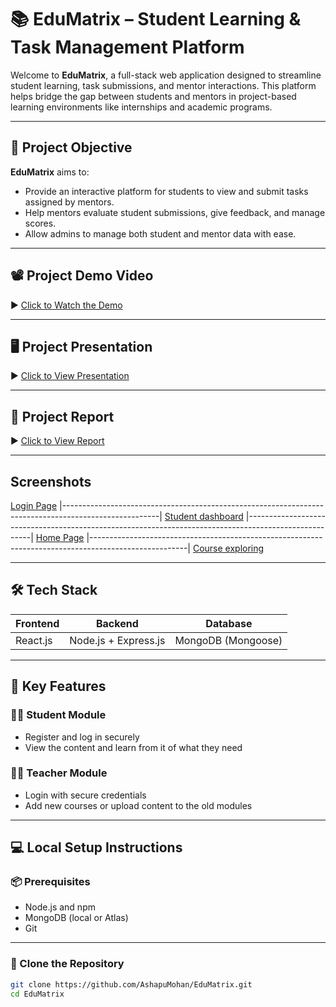 # 📚 EduMatrix – Student Learning & Task Management Platform

Welcome to **EduMatrix**, a full-stack web application designed to streamline student learning, task submissions, and mentor interactions. This platform helps bridge the gap between students and mentors in project-based learning environments like internships and academic programs.

---

## 🚀 Project Objective

**EduMatrix** aims to:
- Provide an interactive platform for students to view and submit tasks assigned by mentors.
- Help mentors evaluate student submissions, give feedback, and manage scores.
- Allow admins to manage both student and mentor data with ease.

---

## 📽️ Project Demo Video

▶️ [Click to Watch the Demo](https://drive.google.com/file/d/1wCwSX-9AVQKXRTD0O6EaMfhaSF48coR-/view?usp=drive_link)

---

## 🖥️ Project Presentation

▶️ [Click to View Presentation](https://docs.google.com/presentation/d/1cSYKzJb_yFASkMsoloyC-Qr48k2eZFkh/edit?usp=drive_link&ouid=108389067766850490125&rtpof=true&sd=true)

---

## 📝 Project Report

▶️ [Click to View Report](https://docs.google.com/document/d/15AwbYFmBqtIEYQQiaqcnefG4gCRXcUeb/edit?usp=drive_link&ouid=108389067766850490125&rtpof=true&sd=true)

---
## Screenshots

[Login Page](https://drive.google.com/file/d/1eIGIBt_UJESeyT_QUECVkoWNNoySWOYm/view?usp=drive_link)
|------------------------------------------------------------------------------------------------------|
[Student dashboard](https://drive.google.com/file/d/1EX6lmVYPBpVD9IpmaAM32aL0xbxRHCHt/view?usp=drive_link)
|------------------------------------------------------------------------------------------------------|
[Home Page](https://drive.google.com/file/d/1-Pt2BrYJTJP-HmeUvph54tK1bLa2RWNh/view?usp=drive_link)
|------------------------------------------------------------------------------------------------------|
[Course exploring](https://drive.google.com/file/d/1aPS0CqhrdSBGa7pYZ09lvkOFE76FMpzp/view?usp=drive_link)

---
## 🛠️ Tech Stack

| Frontend   | Backend             | Database          |
|------------|---------------------|-------------------|
| React.js   | Node.js + Express.js| MongoDB (Mongoose)|

---

## 📌 Key Features

### 👨‍🎓 Student Module
- Register and log in securely
- View the content and learn from it of what they need

### 🧑‍🏫 Teacher Module
- Login with secure credentials
- Add new courses or upload content to the old modules 

---

## 💻 Local Setup Instructions

### 📦 Prerequisites

- Node.js and npm
- MongoDB (local or Atlas)
- Git

---

### 🧩 Clone the Repository

```bash
git clone https://github.com/AshapuMohan/EduMatrix.git
cd EduMatrix
